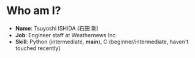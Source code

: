 # Who am I?
+ **Name**: Tsuyoshi ISHIDA (石田 剛)
+ **Job**: Engineer staff at Weathernews Inc.
+ **Skill**: Python (intermediate, **main**), C (beginner/intermediate, haven't touched recently)

<!--
**Hoshock/Hoshock** is a ✨ _special_ ✨ repository because its `README.md` (this file) appears on your GitHub profile.

Here are some ideas to get you started:

- 🔭 I’m currently working on ...
- 🌱 I’m currently learning ...
- 👯 I’m looking to collaborate on ...
- 🤔 I’m looking for help with ...
- 💬 Ask me about ...
- 📫 How to reach me: ...
- 😄 Pronouns: ...
- ⚡ Fun fact: ...
-->
